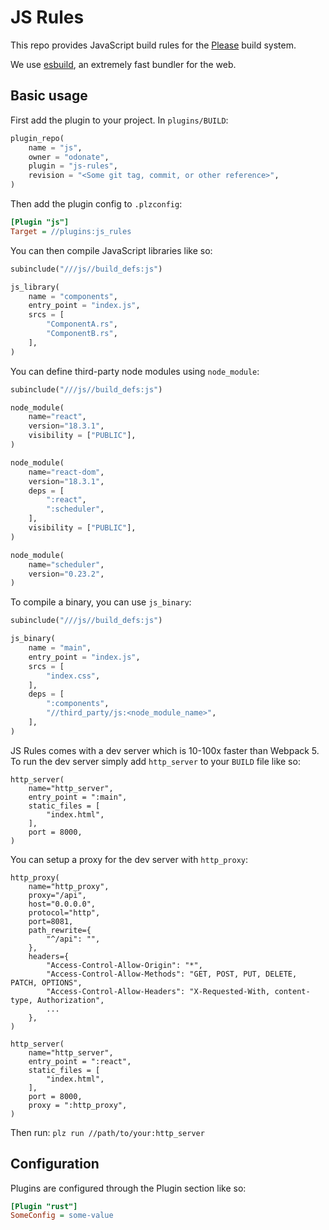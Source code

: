 # JS Rules
This repo provides JavaScript build rules for the [Please](https://please.build) build system.

We use [esbuild](https://esbuild.github.io/), an extremely fast bundler for the web.

## Basic usage
First add the plugin to your project. In `plugins/BUILD`:
```python
plugin_repo(
    name = "js",
    owner = "odonate",
	plugin = "js-rules",
    revision = "<Some git tag, commit, or other reference>",
)
```

Then add the plugin config to `.plzconfig`:
```ini
[Plugin "js"]
Target = //plugins:js_rules
```

You can then compile JavaScript libraries like so:
```python
subinclude("///js//build_defs:js")

js_library(
    name = "components",
    entry_point = "index.js",
    srcs = [
        "ComponentA.rs",
        "ComponentB.rs",
    ],
)
```

You can define third-party node modules using `node_module`:
```python
subinclude("///js//build_defs:js")

node_module(
    name="react",
    version="18.3.1",
    visibility = ["PUBLIC"],
)

node_module(
    name="react-dom",
    version="18.3.1",
    deps = [
        ":react",
        ":scheduler",
    ],
    visibility = ["PUBLIC"],
)

node_module(
    name="scheduler",
    version="0.23.2",
)
```

To compile a binary, you can use `js_binary`:
```python
subinclude("///js//build_defs:js")

js_binary(
    name = "main",
    entry_point = "index.js",
	srcs = [
	    "index.css",
	],
    deps = [
        ":components",
        "//third_party/js:<node_module_name>",
    ],
)
```

JS Rules comes with a dev server which is 10-100x faster than Webpack 5. To run the dev server simply add `http_server` to your `BUILD` file like so:
```
http_server(
    name="http_server",
    entry_point = ":main",
    static_files = [
        "index.html",
    ],
    port = 8000,
)
```

You can setup a proxy for the dev server with `http_proxy`:
```
http_proxy(
    name="http_proxy",
    proxy="/api",
    host="0.0.0.0",
    protocol="http",
    port=8081,
    path_rewrite={
        "^/api": "",
    },
    headers={
        "Access-Control-Allow-Origin": "*",
        "Access-Control-Allow-Methods": "GET, POST, PUT, DELETE, PATCH, OPTIONS",
        "Access-Control-Allow-Headers": "X-Requested-With, content-type, Authorization",
		...
    },
)

http_server(
    name="http_server",
    entry_point = ":react",
    static_files = [
        "index.html",
    ],
    port = 8000,
    proxy = ":http_proxy",
)
```
Then run:
```plz run //path/to/your:http_server```

## Configuration
Plugins are configured through the Plugin section like so:
```ini
[Plugin "rust"]
SomeConfig = some-value
```
